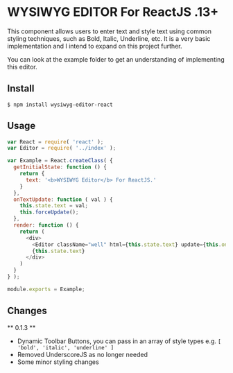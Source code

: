 # WYSIWYG EDITOR For ReactJS .13+

This component allows users to enter text and style text using common styling techniques, such as Bold, Italic, Underline, etc. It is a very basic implementation and I intend to expand on this project further.

You can look at the example folder to get an understanding of implementing this editor.

## Install

```
$ npm install wysiwyg-editor-react
```

## Usage

```javascript
var React = require( 'react' );
var Editor = require( '../index' );

var Example = React.createClass( {
  getInitialState: function () {
    return {
      text: '<b>WYSIWYG Editor</b> For ReactJS.'
    }
  },
  onTextUpdate: function ( val ) {
    this.state.text = val;
    this.forceUpdate();
  },
  render: function () {
    return (
      <div>
        <Editor className="well" html={this.state.text} update={this.onTextUpdate} />
        {this.state.text}
      </div>
    )
  }
} );

module.exports = Example;
```

## Changes

** 0.1.3 **

* Dynamic Toolbar Buttons, you can pass in an array of style types e.g. ``` [ 'bold', 'italic', 'underline' ] ```
* Removed UnderscoreJS as no longer needed
* Some minor styling changes